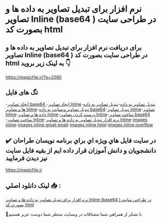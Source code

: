 # نرم افزار برای تبدیل تصاویر به داده ها و تصاویر Inline (base64 ) در طراحی سایت بصورت کد html

## برای دریافت نرم افزار برای تبدیل تصاویر به داده ها و تصاویر Inline (base64 ) در طراحی سایت بصورت کد html به لینک زیر بروید 👇

https://magicfile.ir/?p=2080

## تگ های فایل

-[ایجاد تصاویر base64 ](https://magicfile.ir/product/%d9%86%d8%b1%d9%85-%d8%a7%d9%81%d8%b2%d8%a7%d8%b1-%d8%aa%d8%a8%d8%af%db%8c%d9%84-%d8%aa%d8%b5%d8%a7%d9%88%db%8c%d8%b1-%d8%a8%d9%87%d8%af%d8%a7%d8%af%d9%87-%d9%87%d8%a7-%d9%88-%d8%aa%d8%b5%d8%a7%d9%88%db%8c%d8%b1/)-[ایجاد تصاویر Inline](https://magicfile.ir/product/%d9%86%d8%b1%d9%85-%d8%a7%d9%81%d8%b2%d8%a7%d8%b1-%d8%aa%d8%a8%d8%af%db%8c%d9%84-%d8%aa%d8%b5%d8%a7%d9%88%db%8c%d8%b1-%d8%a8%d9%87%d8%af%d8%a7%d8%af%d9%87-%d9%87%d8%a7-%d9%88-%d8%aa%d8%b5%d8%a7%d9%88%db%8c%d8%b1/)-[تبدیل تصاویر به داده](https://magicfile.ir/product/%d9%86%d8%b1%d9%85-%d8%a7%d9%81%d8%b2%d8%a7%d8%b1-%d8%aa%d8%a8%d8%af%db%8c%d9%84-%d8%aa%d8%b5%d8%a7%d9%88%db%8c%d8%b1-%d8%a8%d9%87%d8%af%d8%a7%d8%af%d9%87-%d9%87%d8%a7-%d9%88-%d8%aa%d8%b5%d8%a7%d9%88%db%8c%d8%b1/)-[تبدیل تصاویر به داده ها و تصاویر Inline](https://magicfile.ir/product/%d9%86%d8%b1%d9%85-%d8%a7%d9%81%d8%b2%d8%a7%d8%b1-%d8%aa%d8%a8%d8%af%db%8c%d9%84-%d8%aa%d8%b5%d8%a7%d9%88%db%8c%d8%b1-%d8%a8%d9%87%d8%af%d8%a7%d8%af%d9%87-%d9%87%d8%a7-%d9%88-%d8%aa%d8%b5%d8%a7%d9%88%db%8c%d8%b1/)-[تبدیل تصاویر وبسایت به داده base64](https://magicfile.ir/product/%d9%86%d8%b1%d9%85-%d8%a7%d9%81%d8%b2%d8%a7%d8%b1-%d8%aa%d8%a8%d8%af%db%8c%d9%84-%d8%aa%d8%b5%d8%a7%d9%88%db%8c%d8%b1-%d8%a8%d9%87%d8%af%d8%a7%d8%af%d9%87-%d9%87%d8%a7-%d9%88-%d8%aa%d8%b5%d8%a7%d9%88%db%8c%d8%b1/)-[تبدیل تصاویر Inline](https://magicfile.ir/product/%d9%86%d8%b1%d9%85-%d8%a7%d9%81%d8%b2%d8%a7%d8%b1-%d8%aa%d8%a8%d8%af%db%8c%d9%84-%d8%aa%d8%b5%d8%a7%d9%88%db%8c%d8%b1-%d8%a8%d9%87%d8%af%d8%a7%d8%af%d9%87-%d9%87%d8%a7-%d9%88-%d8%aa%d8%b5%d8%a7%d9%88%db%8c%d8%b1/)-[تصاویر Inline](https://magicfile.ir/product/%d9%86%d8%b1%d9%85-%d8%a7%d9%81%d8%b2%d8%a7%d8%b1-%d8%aa%d8%a8%d8%af%db%8c%d9%84-%d8%aa%d8%b5%d8%a7%d9%88%db%8c%d8%b1-%d8%a8%d9%87%d8%af%d8%a7%d8%af%d9%87-%d9%87%d8%a7-%d9%88-%d8%aa%d8%b5%d8%a7%d9%88%db%8c%d8%b1/)-[داده ها و تصاویر Inline](https://magicfile.ir/product/%d9%86%d8%b1%d9%85-%d8%a7%d9%81%d8%b2%d8%a7%d8%b1-%d8%aa%d8%a8%d8%af%db%8c%d9%84-%d8%aa%d8%b5%d8%a7%d9%88%db%8c%d8%b1-%d8%a8%d9%87%d8%af%d8%a7%d8%af%d9%87-%d9%87%d8%a7-%d9%88-%d8%aa%d8%b5%d8%a7%d9%88%db%8c%d8%b1/)-[درست کردن تصاویر Inline](https://magicfile.ir/product/%d9%86%d8%b1%d9%85-%d8%a7%d9%81%d8%b2%d8%a7%d8%b1-%d8%aa%d8%a8%d8%af%db%8c%d9%84-%d8%aa%d8%b5%d8%a7%d9%88%db%8c%d8%b1-%d8%a8%d9%87%d8%af%d8%a7%d8%af%d9%87-%d9%87%d8%a7-%d9%88-%d8%aa%d8%b5%d8%a7%d9%88%db%8c%d8%b1/)-[ساخت تصاویر base64 ](https://magicfile.ir/product/%d9%86%d8%b1%d9%85-%d8%a7%d9%81%d8%b2%d8%a7%d8%b1-%d8%aa%d8%a8%d8%af%db%8c%d9%84-%d8%aa%d8%b5%d8%a7%d9%88%db%8c%d8%b1-%d8%a8%d9%87%d8%af%d8%a7%d8%af%d9%87-%d9%87%d8%a7-%d9%88-%d8%aa%d8%b5%d8%a7%d9%88%db%8c%d8%b1/)-[ساخت تصاویر Inline](https://magicfile.ir/product/%d9%86%d8%b1%d9%85-%d8%a7%d9%81%d8%b2%d8%a7%d8%b1-%d8%aa%d8%a8%d8%af%db%8c%d9%84-%d8%aa%d8%b5%d8%a7%d9%88%db%8c%d8%b1-%d8%a8%d9%87%d8%af%d8%a7%d8%af%d9%87-%d9%87%d8%a7-%d9%88-%d8%aa%d8%b5%d8%a7%d9%88%db%8c%d8%b1/)-[نرم افزار تبدیل تصاویر به داده ها و تصاویر Inline](https://magicfile.ir/product/%d9%86%d8%b1%d9%85-%d8%a7%d9%81%d8%b2%d8%a7%d8%b1-%d8%aa%d8%a8%d8%af%db%8c%d9%84-%d8%aa%d8%b5%d8%a7%d9%88%db%8c%d8%b1-%d8%a8%d9%87%d8%af%d8%a7%d8%af%d9%87-%d9%87%d8%a7-%d9%88-%d8%aa%d8%b5%d8%a7%d9%88%db%8c%d8%b1/)-[images inline](https://magicfile.ir/product/%d9%86%d8%b1%d9%85-%d8%a7%d9%81%d8%b2%d8%a7%d8%b1-%d8%aa%d8%a8%d8%af%db%8c%d9%84-%d8%aa%d8%b5%d8%a7%d9%88%db%8c%d8%b1-%d8%a8%d9%87%d8%af%d8%a7%d8%af%d9%87-%d9%87%d8%a7-%d9%88-%d8%aa%d8%b5%d8%a7%d9%88%db%8c%d8%b1/)-[images inline gmail email](https://magicfile.ir/product/%d9%86%d8%b1%d9%85-%d8%a7%d9%81%d8%b2%d8%a7%d8%b1-%d8%aa%d8%a8%d8%af%db%8c%d9%84-%d8%aa%d8%b5%d8%a7%d9%88%db%8c%d8%b1-%d8%a8%d9%87%d8%af%d8%a7%d8%af%d9%87-%d9%87%d8%a7-%d9%88-%d8%aa%d8%b5%d8%a7%d9%88%db%8c%d8%b1/)-[images inline html](https://magicfile.ir/product/%d9%86%d8%b1%d9%85-%d8%a7%d9%81%d8%b2%d8%a7%d8%b1-%d8%aa%d8%a8%d8%af%db%8c%d9%84-%d8%aa%d8%b5%d8%a7%d9%88%db%8c%d8%b1-%d8%a8%d9%87%d8%af%d8%a7%d8%af%d9%87-%d9%87%d8%a7-%d9%88-%d8%aa%d8%b5%d8%a7%d9%88%db%8c%d8%b1/)-[images inline overflow](https://magicfile.ir/product/%d9%86%d8%b1%d9%85-%d8%a7%d9%81%d8%b2%d8%a7%d8%b1-%d8%aa%d8%a8%d8%af%db%8c%d9%84-%d8%aa%d8%b5%d8%a7%d9%88%db%8c%d8%b1-%d8%a8%d9%87%d8%af%d8%a7%d8%af%d9%87-%d9%87%d8%a7-%d9%88-%d8%aa%d8%b5%d8%a7%d9%88%db%8c%d8%b1/)

## ✔️ در سايت فايل هاي ويژه اي براي برنامه نويسان طراحان دانشجويان و دانش آموزان قرار داده ايم از بقيه فايل سايت نيز ديدن فرماييد

https://magicfile.ir


## لينک دانلود اصلي 📥 :

[نرم افزار برای تبدیل تصاویر به داده ها و تصاویر Inline (base64 ) در طراحی سایت بصورت کد html](https://magicfile.ir/product/%d9%86%d8%b1%d9%85-%d8%a7%d9%81%d8%b2%d8%a7%d8%b1-%d8%aa%d8%a8%d8%af%db%8c%d9%84-%d8%aa%d8%b5%d8%a7%d9%88%db%8c%d8%b1-%d8%a8%d9%87%d8%af%d8%a7%d8%af%d9%87-%d9%87%d8%a7-%d9%88-%d8%aa%d8%b5%d8%a7%d9%88%db%8c%d8%b1/) 


🙏با تشکر از همراهي شما مشتاقانه در وبسایت منتظر شما دوست عزیز هستیم

